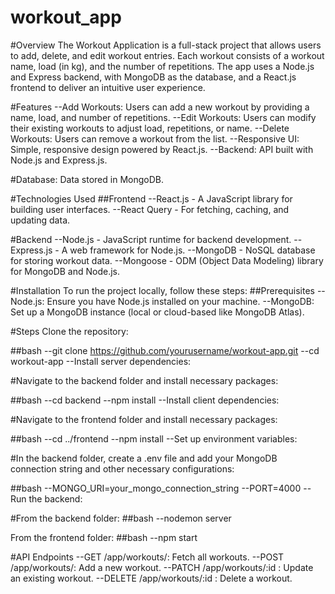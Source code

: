 # workout_app

#Overview
The Workout Application is a full-stack project that allows users to add, delete, and edit workout entries. Each workout consists of a workout name, load (in kg), and the number of repetitions. The app uses a Node.js and Express backend, with MongoDB as the database, and a React.js frontend to deliver an intuitive user experience.

#Features
--Add Workouts: Users can add a new workout by providing a name, load, and number of repetitions.
--Edit Workouts: Users can modify their existing workouts to adjust load, repetitions, or name.
--Delete Workouts: Users can remove a workout from the list.
--Responsive UI: Simple, responsive design powered by React.js.
--Backend: API built with Node.js and Express.js.

#Database: Data stored in MongoDB.

#Technologies Used
##Frontend
--React.js - A JavaScript library for building user interfaces.
--React Query - For fetching, caching, and updating data.

#Backend
--Node.js - JavaScript runtime for backend development.
--Express.js - A web framework for Node.js.
--MongoDB - NoSQL database for storing workout data.
--Mongoose - ODM (Object Data Modeling) library for MongoDB and Node.js.

#Installation
To run the project locally, follow these steps:
##Prerequisites
--Node.js: Ensure you have Node.js installed on your machine.
--MongoDB: Set up a MongoDB instance (local or cloud-based like MongoDB Atlas).

#Steps
Clone the repository:

##bash
--git clone https://github.com/yourusername/workout-app.git
--cd workout-app
--Install server dependencies:

#Navigate to the backend folder and install necessary packages:

##bash
--cd backend
--npm install
--Install client dependencies:

#Navigate to the frontend folder and install necessary packages:

##bash
--cd ../frontend
--npm install
--Set up environment variables:

#In the backend folder, create a .env file and add your MongoDB connection string and other necessary configurations:

##bash
--MONGO_URI=your_mongo_connection_string
--PORT=4000
--Run the backend:

#From the backend folder:
##bash
--nodemon server

From the frontend folder:
##bash
--npm start

#API Endpoints
--GET /app/workouts/: Fetch all workouts.
--POST /app/workouts/: Add a new workout.
--PATCH /app/workouts/:id : Update an existing workout.
--DELETE /app/workouts/:id : Delete a workout.
